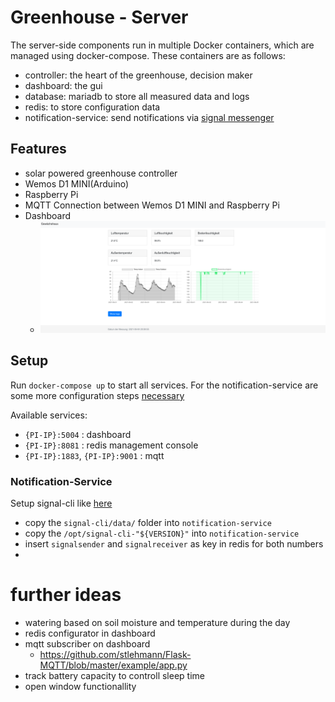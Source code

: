 # Greenhouse - Server

The server-side components run in multiple Docker containers, which are managed using docker-compose. These containers are as follows:

- controller: the heart of the greenhouse, decision maker
- dashboard: the gui
- database: mariadb to store all measured data and logs
- redis: to store configuration data
- notification-service: send notifications via [signal messenger](https://signal.org/de/)

## Features

- solar powered greenhouse controller
- Wemos D1 MINI(Arduino)
- Raspberry Pi
- MQTT Connection between Wemos D1 MINI and Raspberry Pi
- Dashboard
  - ![](dashboard.png)

## Setup

Run `docker-compose up` to start all services. For the notification-service are some more configuration steps [necessary](#notification-service)

Available services:

- `{PI-IP}:5004` : dashboard
- `{PI-IP}:8081` : redis management console
- `{PI-IP}:1883`, `{PI-IP}:9001` : mqtt

### Notification-Service

Setup signal-cli like [here](https://github.com/AsamK/signal-cli#installation)

- copy the `signal-cli/data/` folder into `notification-service`
- copy the `/opt/signal-cli-"${VERSION}"` into `notification-service`
- insert `signalsender` and `signalreceiver` as key in redis for both numbers
- 

# further ideas

- watering based on soil moisture and temperature during the day
- redis configurator in dashboard
- mqtt subscriber on dashboard
  - https://github.com/stlehmann/Flask-MQTT/blob/master/example/app.py
- track battery capacity to controll sleep time
- open window functionallity